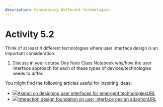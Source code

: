 ```yaml
---
description: Considering different technologies
---
```


# Activity 5.2

Think of at least 4 different technologies where user interface design is an important consideration.

1. Discuss in your course One Note Class Notebook why/how the user interface approach for each of these types of devices/technologies needs to differ.

You might find the following articles useful for inspiring ideas:

* [![](https://ecampus.nmit.ac.nz/moodle/theme/image.php/nmitdecaf2/url/1589184240/icon)Akendi on designing user interfaces for emergent technologiesURL](https://ecampus.nmit.ac.nz/moodle/mod/url/view.php?id=906877)
* [![](https://ecampus.nmit.ac.nz/moodle/theme/image.php/nmitdecaf2/url/1589184240/icon)Interaction design foundation on user interface design adaptionURL](https://ecampus.nmit.ac.nz/moodle/mod/url/view.php?id=906878)

